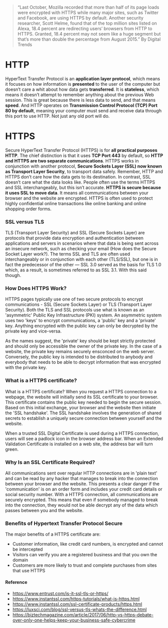 >  “Last October, Mozilla recorded that more than half of its page loads were encrypted with HTTPS while many major sites, such as Twitter and Facebook, are using HTTPS by default. Another security researcher, Scott Helme, found that of the top million sites listed on Alexa, 18.4 percent are redirecting users’ browsers from HTTP to HTTPS. Granted, 18.4 percent may not seem like a huge segment but that’s more than double the percentage from August 2015.”
>  By Digital Trends

# HTTP
HyperText Transfer Protocol is an __application layer protocol__, which means it focuses on how information is __presented__ to the user of
the computer but doesn’t care a whit about how data gets __transferred__. It is __stateless__, which means it doesn’t attempt to remember 
anything about the previous Web session. This is great because there is less data to send, and that means __speed__. And HTTP operates on 
__Transmission Control Protocol (TCP) Port 80 by default__, meaning your computer must send and receive data through this port to use HTTP. 
Not just any old port will do.

# HTTPS
Secure HyperText Transfer Protocol (HTTPS) is for __all practical purposes HTTP__. The chief distinction is that it uses __TCP Port 
443__ by default, so __HTTP and HTTPS are two separate communications__. HTTPS works in conjunction with another protocol, __Secure 
Sockets Layer (SSL) now known as Transport Layer Security__, to transport data safely. Remember, HTTP and HTTPS don’t care how the data 
gets to its destination. In contrast, SSL doesn’t care what the data looks like. People often use the terms HTTPS and SSL interchangeably, 
but this isn’t accurate. __HTTPS is secure because it uses SSL to move data__.  It means all communications between your browser and the 
website are encrypted. HTTPS is often used to protect highly confidential online transactions like online banking and online shopping 
order forms.

### SSL versus TLS
TLS (Transport Layer Security) and SSL (Secure Sockets Layer) are protocols that provide data encryption and authentication between 
applications and servers in scenarios where that data is being sent across an insecure network, such as checking your email (How does 
the Secure Socket Layer work?). The terms SSL and TLS are often used interchangeably or in conjunction with each other (TLS/SSL), but 
one is in fact the predecessor of the other — SSL 3.0 served as the basis for TLS 1.0 which, as a result, is sometimes referred to as 
SSL 3.1. With this said though.

### How Does HTTPS Work?
HTTPS pages typically use one of two secure protocols to encrypt communications - SSL (Secure Sockets Layer) or TLS (Transport Layer 
Security). Both the TLS and SSL protocols use what is known as an 'asymmetric' Public Key Infrastructure (PKI) system. An asymmetric 
system uses two 'keys' to encrypt communications, a 'public' key and a 'private' key. Anything encrypted with the public key can only 
be decrypted by the private key and vice-versa.

As the names suggest, the 'private' key should be kept strictly protected and should only be accessible the owner of the private key. 
In the case of a website, the private key remains securely ensconced on the web server. Conversely, the public key is intended to be 
distributed to anybody and everybody that needs to be able to decrypt information that was encrypted with the private key.


### What is a HTTPS certificate?

What is a HTTPS certificate?
When you request a HTTPS connection to a webpage, the website will initially send its SSL certificate to your browser. This certificate 
contains the public key needed to begin the secure session. Based on this initial exchange, your browser and the website then initiate 
the 'SSL handshake'. The SSL handshake involves the generation of shared secrets to establish a uniquely secure connection between 
yourself and the website.

When a trusted SSL Digital Certificate is used during a HTTPS connection, users will see a padlock icon in the browser address bar. 
When an Extended Validation Certificate is installed on a web site, the address bar will turn green.

### Why Is an SSL Certificate Required?
All communications sent over regular HTTP connections are in 'plain text' and can be read by any hacker that manages to break into the 
connection between your browser and the website. This presents a clear danger if the 'communication' is on an order form and includes 
your credit card details or social security number. With a HTTPS connection, all communications are securely encrypted. This means that 
even if somebody managed to break into the connection, they would not be able decrypt any of the data which passes between you and the 
website.

### Benefits of Hypertext Transfer Protocol Secure

The major benefits of a HTTPS certificate are:
  * Customer information, like credit card numbers, is encrypted and cannot be intercepted
  * Visitors can verify you are a registered business and that you own the domain
  * Customers are more likely to trust and complete purchases from sites that use HTTPS

#### Reference
  * https://www.entrust.com/is-it-ssl-tls-or-https/
  * https://www.instantssl.com/https-tutorials/what-is-https.html
  * https://www.instantssl.com/ssl-certificate-products/https.html
  * https://luxsci.com/blog/ssl-versus-tls-whats-the-difference.html
  * https://biztechmagazine.com/article/2017/06/http-vs-https-debate-over-only-one-helps-keep-your-business-safe-cybercrime
  
